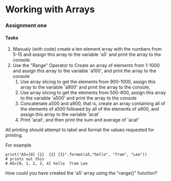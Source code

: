 # Working with Arrays

### Assignment one


#### Tasks
1. Manualy (with code) create a ten element array with the numbers from 5-15 and assign this array to the variable 'a5' and print the array to the console.
1. Use the "Range" Operator to Create an array of elements from 1-1000 and assign this array to the variable 'a100', and print the array to the console
   1. Use array slicing to get the elements from 900-1000, assign this array to the variable 'a900' and print the array to the console, 
   1. Use array slicing to get the elements from 500-600, assign this array to the variable 'a500' and print the array to the console
   1. Concatenate a500 and a900, that is, create an array containing all of the elements of a500 followed by all of the elements of a900, and assign this array to the variable 'acat'
   1. Print 'acat', and then print the sum and average of 'acat' 


All printing should attempt to label and format the values requested for printing. 

For example

    print("A5={0} {1}  {2} {3}".format(a5,"hello", "from", "Leo"))
    # prints out this
    # A5=[0, 1, 2, 3, 4] hello  from Leo


How could you have created the 'a5' array using the "range()" function?

